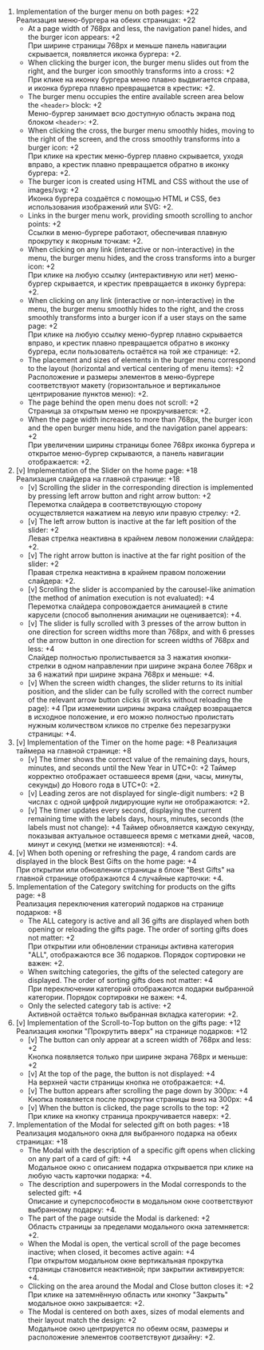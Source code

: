 1. Implementation of the burger menu on both pages: +22  
Реализация меню-бургера на обеих страницах: +22
    - At a page width of 768px and less, the navigation panel hides, and the burger icon appears: +2   
    При ширине страницы 768px и меньше панель навигации скрывается, появляется иконка бургера: +2.
    - When clicking the burger icon, the burger menu slides out from the right, and the burger icon smoothly transforms into a cross: +2  
    При клике на иконку бургера меню плавно выдвигается справа, и иконка бургера плавно превращается в крестик: +2.
    - The burger menu occupies the entire available screen area below the `<header>` block: +2  
    Меню-бургер занимает всю доступную область экрана под блоком `<header>`: +2.
    - When clicking the cross, the burger menu smoothly hides, moving to the right of the screen, and the cross smoothly transforms into a burger icon: +2  
    При клике на крестик меню-бургер плавно скрывается, уходя вправо, а крестик плавно превращается обратно в иконку бургера: +2.
    - The burger icon is created using HTML and CSS without the use of images/svg: +2  
    Иконка бургера создаётся с помощью HTML и CSS, без использования изображений или SVG: +2.
    - Links in the burger menu work, providing smooth scrolling to anchor points: +2  
    Ссылки в меню-бургере работают, обеспечивая плавную прокрутку к якорным точкам: +2.
    - When clicking on any link (interactive or non-interactive) in the menu, the burger menu hides, and the cross transforms into a burger icon: +2  
    При клике на любую ссылку (интерактивную или нет) меню-бургер скрывается, и крестик превращается в иконку бургера: +2.
    - When clicking on any link (interactive or non-interactive) in the menu, the burger menu smoothly hides to the right, and the cross smoothly transforms into a burger icon if a user stays on the same page: +2  
    При клике на любую ссылку меню-бургер плавно скрывается вправо, и крестик плавно превращается обратно в иконку бургера, если пользователь остаётся на той же странице: +2.
    - The placement and sizes of elements in the burger menu correspond to the layout (horizontal and vertical centering of menu items): +2  
    Расположение и размеры элементов в меню-бургере соответствуют макету (горизонтальное и вертикальное центрирование пунктов меню): +2.
    - The page behind the open menu does not scroll: +2  
    Страница за открытым меню не прокручивается: +2.
    - When the page width increases to more than 768px, the burger icon and the open burger menu hide, and the navigation panel appears: +2  
    При увеличении ширины страницы более 768px иконка бургера и открытое меню-бургер скрываются, а панель навигации отображается: +2.
2. [v] Implementation of the Slider on the home page: +18  
Реализация слайдера на главной странице: +18
    - [v] Scrolling the slider in the corresponding direction is implemented by pressing left arrow button and right arrow button: +2  
    Перемотка слайдера в соответствующую сторону осуществляется нажатием на левую или правую стрелку: +2.
    - [v] The left arrow button is inactive at the far left position of the slider: +2  
    Левая стрелка неактивна в крайнем левом положении слайдера: +2.
    - [v] The right arrow button is inactive at the far right position of the slider: +2  
    Правая стрелка неактивна в крайнем правом положении слайдера: +2.
    - [v] Scrolling the slider is accompanied by the carousel-like animation (the method of animation execution is not evaluated): +4  
    Перемотка слайдера сопровождается анимацией в стиле карусели (способ выполнения анимации не оценивается): +4.
    - [v] The slider is fully scrolled with 3 presses of the arrow button in one direction for screen widths more than 768px, and with 6 presses of the arrow button in one direction for screen widths of 768px and less: +4  
    Слайдер полностью пролистывается за 3 нажатия кнопки-стрелки в одном направлении при ширине экрана более 768px и за 6 нажатий при ширине экрана 768px и меньше: +4.
    - [v] When the screen width changes, the slider returns to its initial position, and the slider can be fully scrolled with the correct number of the relevant arrow button clicks (it works without reloading the page): +4
    При изменении ширины экрана слайдер возвращается в исходное положение, и его можно полностью пролистать нужным количеством кликов по стрелке без перезагрузки страницы: +4.
3. [v] Implementation of the Timer on the home page: +8
Реализация таймера на главной странице: +8
    - [v] The timer shows the correct value of the remaining days, hours, minutes, and seconds until the New Year in UTC+0: +2
    Таймер корректно отображает оставшееся время (дни, часы, минуты, секунды) до Нового года в UTC+0: +2.
    - [v] Leading zeros are not displayed for single-digit numbers: +2
    В числах с одной цифрой лидирующие нули не отображаются: +2.
    - [v] The timer updates every second, displaying the current remaining time with the labels days, hours, minutes, seconds (the labels must not change): +4
    Таймер обновляется каждую секунду, показывая актуальное оставшееся время с метками дней, часов, минут и секунд (метки не изменяются): +4.
4. [v] When both opening or refreshing the page, 4 random cards are displayed in the block Best Gifts on the home page: +4  
При открытии или обновлении страницы в блоке "Best Gifts" на главной странице отображаются 4 случайные карточки: +4.
5. Implementation of the Category switching for products on the gifts page: +8  
Реализация переключения категорий подарков на странице подарков: +8
    - The ALL category is active and all 36 gifts are displayed when both opening or reloading the gifts page. The order of sorting gifts does not matter: +2  
    При открытии или обновлении страницы активна категория "ALL", отображаются все 36 подарков. Порядок сортировки не важен: +2.
    - When switching categories, the gifts of the selected category are displayed. The order of sorting gifts does not matter: +4  
    При переключении категорий отображаются подарки выбранной категории. Порядок сортировки не важен: +4.
    - Only the selected category tab is active: +2  
    Активной остаётся только выбранная вкладка категории: +2.
6. [v] Implementation of the Scroll-to-Top button on the gifts page: +12  
Реализация кнопки "Прокрутить вверх" на странице подарков: +12
    - [v] The button can only appear at a screen width of 768px and less: +2  
    Кнопка появляется только при ширине экрана 768px и меньше: +2
    - [v] At the top of the page, the button is not displayed: +4  
    На верхней части страницы кнопка не отображается: +4.
    - [v] The button appears after scrolling the page down by 300px: +4  
    Кнопка появляется после прокрутки страницы вниз на 300px: +4
    - [v] When the button is clicked, the page scrolls to the top: +2  
    При клике на кнопку страница прокручивается наверх: +2.
7. Implementation of the Modal for selected gift on both pages: +18  
Реализация модального окна для выбранного подарка на обеих страницах: +18
    - The Modal with the description of a specific gift opens when clicking on any part of a card of gift: +4  
    Модальное окно с описанием подарка открывается при клике на любую часть карточки подарка: +4.
    - The description and superpowers in the Modal corresponds to the selected gift: +4  
    Описание и суперспособности в модальном окне соответствуют выбранному подарку: +4.
    - The part of the page outside the Modal is darkened: +2  
    Область страницы за пределами модального окна затемняется: +2.
    - When the Modal is open, the vertical scroll of the page becomes inactive; when closed, it becomes active again: +4  
    При открытом модальном окне вертикальная прокрутка страницы становится неактивной; при закрытии активируется: +4.
    - Clicking on the area around the Modal and Close button closes it: +2  
    При клике на затемнённую область или кнопку "Закрыть" модальное окно закрывается: +2.
    - The Modal is centered on both axes, sizes of modal elements and their layout match the design: +2  
    Модальное окно центрируется по обеим осям, размеры и расположение элементов соответствуют дизайну: +2.